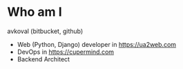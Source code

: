 # Who am I

avkoval (bitbucket, github)

  - Web (Python, Django) developer in <https://ua2web.com>
  - DevOps in <https://cupermind.com>
  - Backend Architect
